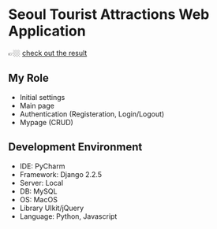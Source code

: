 # Seoul Tourist Attractions Web Application
👉🏼 [check out the result](https://github.com/sammitako/tourist-attractions/blob/master/%E1%84%89%E1%85%A5%E1%84%8B%E1%85%AE%E1%86%AF%E1%84%82%E1%85%A1%E1%84%83%E1%85%B3%E1%86%AF%E1%84%8B%E1%85%B5_%E1%84%8E%E1%85%AC%E1%84%8C%E1%85%A9%E1%86%BC%E1%84%87%E1%85%A1%E1%86%AF%E1%84%91%E1%85%AD.pptx)

## My Role
- Initial settings
- Main page
- Authentication (Registeration, Login/Logout)
- Mypage (CRUD)

## Development Environment
- IDE: PyCharm
- Framework: Django 2.2.5
- Server: Local
- DB: MySQL
- OS: MacOS
- Library UIkit/jQuery
- Language: Python, Javascript

